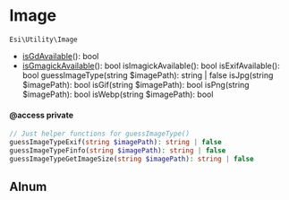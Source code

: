 # Image

`Esi\Utility\Image`

* [isGdAvailable](#getencoding)(): bool
* [isGmagickAvailable](#setencoding)(): bool
isImagickAvailable(): bool
isExifAvailable(): bool
guessImageType(string $imagePath): string | false
isJpg(string $imagePath): bool
isGif(string $imagePath): bool
isPng(string $imagePath): bool
isWebp(string $imagePath): bool

#### @access private
```php
// Just helper functions for guessImageType()
guessImageTypeExif(string $imagePath): string | false
guessImageTypeFinfo(string $imagePath): string | false
guessImageTypeGetImageSize(string $imagePath): string | false
```


## Alnum



```php

```
